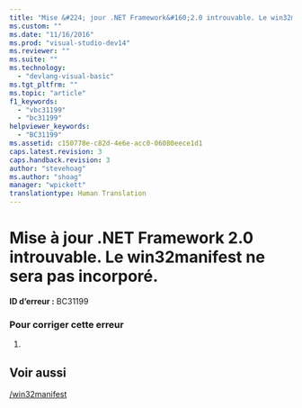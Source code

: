 ```yaml
---
title: "Mise &#224; jour .NET Framework&#160;2.0 introuvable. Le win32manifest ne sera pas incorpor&#233;. | Microsoft Docs"
ms.custom: ""
ms.date: "11/16/2016"
ms.prod: "visual-studio-dev14"
ms.reviewer: ""
ms.suite: ""
ms.technology: 
  - "devlang-visual-basic"
ms.tgt_pltfrm: ""
ms.topic: "article"
f1_keywords: 
  - "vbc31199"
  - "bc31199"
helpviewer_keywords: 
  - "BC31199"
ms.assetid: c150778e-c82d-4e6e-acc0-06080eece1d1
caps.latest.revision: 3
caps.handback.revision: 3
author: "stevehoag"
ms.author: "shoag"
manager: "wpickett"
translationtype: Human Translation
---
```

# Mise &#224; jour .NET Framework&#160;2.0 introuvable. Le win32manifest ne sera pas incorpor&#233;.
**ID d’erreur :** BC31199  
  
### Pour corriger cette erreur  
  
1.  
  
## Voir aussi  
 [\/win32manifest](../../visual-basic/reference/command-line-compiler/win32manifest.md)